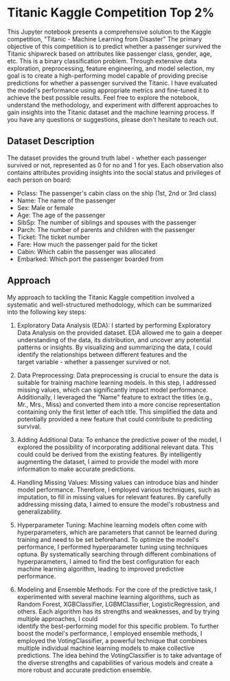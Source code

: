 # Titanic Kaggle Competition Top 2%
This Jupyter notebook presents a comprehensive solution to the Kaggle competition, "Titanic - Machine Learning from Disaster" The primary objective of this competition is to predict whether a passenger survived the Titanic shipwreck based on attributes like passenger class, gender, age, etc. This is a binary classification problem. Through extensive data exploration, preprocessing, feature engineering, and model selection, my goal is to create a high-performing model capable of providing precise predictions for whether a passenger survived the Titanic. I have evaluated the model's performance using appropriate metrics and fine-tuned it to achieve the best possible results. Feel free to explore the notebook, understand the methodology, and experiment with different approaches to gain insights into the Titanic dataset and the machine learning process. If you have any questions or suggestions, please don't hesitate to reach out.

## Dataset Description
The dataset provides the ground truth label - whether each passenger survived or not, represented as 0 for no and 1 for yes. Each observation also contains attributes providing insights into the social status and privileges of each person on board:
 - Pclass: The passenger's cabin class on the ship (1st, 2nd or 3rd class)
 - Name: The name of the passenger
 - Sex: Male or female
 - Age: The age of the passenger
 - SibSp: The number of siblings and spouses with the passenger
 - Parch: The number of parents and children with the passenger
 - Ticket: The ticket number
 - Fare: How much the passenger paid for the ticket
 - Cabin: Which cabin the passenger was allocated
 - Embarked: Which port the passenger boarded from

## Approach
My approach to tackling the Titanic Kaggle competition involved a systematic and well-structured methodology, which can be summarized into the following key steps:
 1. Exploratory Data Analysis (EDA):
    I started by performing Exploratory Data Analysis on the provided dataset. EDA allowed me to gain a deeper understanding of the data, its distribution, and uncover any potential patterns or insights. By visualizing and summarizing the data, I could identify the relationships between different features and the    
    target variable - whether a passenger survived or not.

 2. Data Preprocessing:
    Data preprocessing is crucial to ensure the data is suitable for training machine learning models. In this step, I addressed missing values, which can significantly impact model performance. Additionally, I leveraged the "Name" feature to extract the titles (e.g., Mr., Mrs., Miss) and converted them into a more 
    concise representation containing only the first letter of each title. This simplified the data and potentially provided a new feature that could contribute to predicting survival.

 3. Adding Additional Data:
    To enhance the predictive power of the model, I explored the possibility of incorporating additional relevant data. This could could be derived from the existing features. By intelligently augmenting the dataset, I aimed to provide the model with more information to make 
    accurate predictions.

 4. Handling Missing Values:
    Missing values can introduce bias and hinder model performance. Therefore, I employed various techniques, such as imputation, to fill in missing values for relevant features. By carefully addressing missing data, I aimed to ensure the model's robustness and generalizability.

 5. Hyperparameter Tuning:
    Machine learning models often come with hyperparameters, which are parameters that cannot be learned during training and need to be set beforehand. To optimize the model's performance, I performed hyperparameter tuning using techniques optuna. By systematically searching through different combinations of 
    hyperparameters, I aimed to find the best configuration for each machine learning algorithm, leading to improved predictive performance.

 6. Modeling and Ensemble Methods:
    For the core of the predictive task, I experimented with several machine learning algorithms, such as Random Forest, XGBClassifier, LGBMClassifier, LogisticRegression, and others. Each algorithm has its strengths and weaknesses, and by trying multiple approaches, I could    
    identify the best-performing model for this specific problem.
    To further boost the model's performance, I employed ensemble methods, I employed the VotingClassifier, a powerful technique that combines multiple individual machine learning models to make collective predictions. The idea behind the VotingClassifier is to take advantage of the diverse strengths and capabilities 
    of various models and create a more robust and accurate prediction ensemble.
